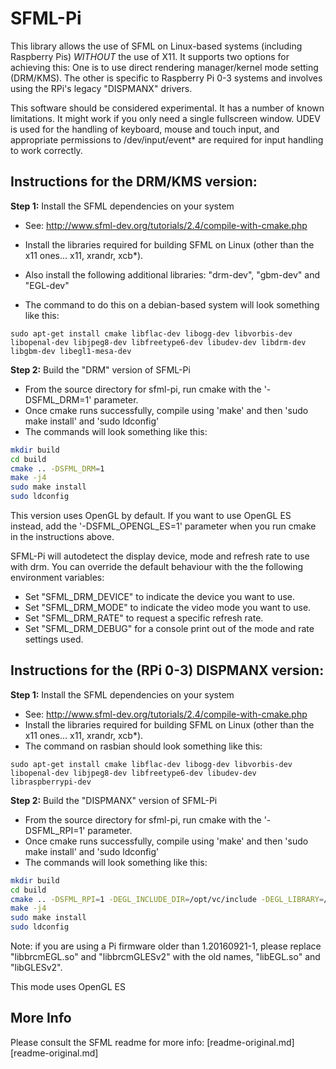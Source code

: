 SFML-Pi
=======

This library allows the use of SFML on Linux-based systems (including Raspberry Pis) *WITHOUT* the use of X11.
It supports two options for achieving this: One is to use direct rendering manager/kernel mode setting (DRM/KMS).
The other is specific to Raspberry Pi 0-3 systems and involves using the RPi's legacy "DISPMANX" drivers.

This software should be considered experimental.  It has a number of known limitations.  It might work if you
only need a single fullscreen window.  UDEV is used for the handling of keyboard, mouse and touch input, and
appropriate permissions to /dev/input/event* are required for input handling to work correctly.


Instructions for the DRM/KMS version:
-------
**Step 1:** Install the SFML dependencies on your system

- See: <http://www.sfml-dev.org/tutorials/2.4/compile-with-cmake.php>
- Install the libraries required for building SFML on Linux (other than the x11 ones... x11, xrandr, xcb*).
- Also install the following additional libraries: "drm-dev", "gbm-dev" and "EGL-dev"

- The command to do this on a debian-based system will look something like this:

`sudo apt-get install cmake libflac-dev libogg-dev libvorbis-dev libopenal-dev libjpeg8-dev libfreetype6-dev libudev-dev libdrm-dev libgbm-dev libegl1-mesa-dev`

**Step 2:** Build the "DRM" version of SFML-Pi

- From the source directory for sfml-pi, run cmake with the '-DSFML_DRM=1' parameter.
- Once cmake runs successfully, compile using 'make' and then 'sudo make install' and 'sudo ldconfig'
- The commands will look something like this:

```bash
mkdir build
cd build
cmake .. -DSFML_DRM=1
make -j4
sudo make install
sudo ldconfig
```

This version uses OpenGL by default.  If you want to use OpenGL ES instead, add the '-DSFML_OPENGL_ES=1' parameter
when you run cmake in the instructions above.

SFML-Pi will autodetect the display device, mode and refresh rate to use with drm.  You can override the default
behaviour with the the following environment variables:

- Set "SFML_DRM_DEVICE" to indicate the device you want to use.
- Set "SFML_DRM_MODE" to indicate the video mode you want to use.
- Set "SFML_DRM_RATE" to request a specific refresh rate.
- Set "SFML_DRM_DEBUG" for a console print out of the mode and rate settings used.


Instructions for the (RPi 0-3) DISPMANX version:
-------

**Step 1:** Install the SFML dependencies on your system

- See: <http://www.sfml-dev.org/tutorials/2.4/compile-with-cmake.php>
- Install the libraries required for building SFML on Linux (other than the x11 ones... x11, xrandr, xcb*).
- The command on rasbian should look something like this:

`sudo apt-get install cmake libflac-dev libogg-dev libvorbis-dev libopenal-dev libjpeg8-dev libfreetype6-dev libudev-dev libraspberrypi-dev`

**Step 2:** Build the "DISPMANX" version of SFML-Pi

- From the source directory for sfml-pi, run cmake with the '-DSFML_RPI=1' parameter.
- Once cmake runs successfully, compile using 'make' and then 'sudo make install' and 'sudo ldconfig'
- The commands will look something like this:

```bash
mkdir build
cd build
cmake .. -DSFML_RPI=1 -DEGL_INCLUDE_DIR=/opt/vc/include -DEGL_LIBRARY=/opt/vc/lib/libbrcmEGL.so -DGLES_INCLUDE_DIR=/opt/vc/include -DGLES_LIBRARY=/opt/vc/lib/libbrcmGLESv2.so
make -j4
sudo make install
sudo ldconfig
```

Note: if you are using a Pi firmware older than 1.20160921-1, please replace "libbrcmEGL.so" and "libbrcmGLESv2" with the old names, "libEGL.so" and "libGLESv2".

This mode uses OpenGL ES

More Info
---------
Please consult the SFML readme for more info: [readme-original.md][readme-original.md]
